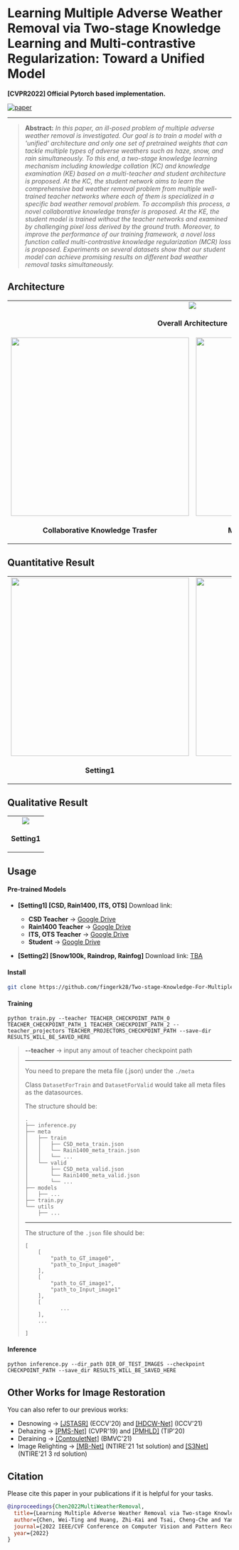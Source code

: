 # Learning Multiple Adverse Weather Removal via Two-stage Knowledge Learning and Multi-contrastive Regularization: Toward a Unified Model

**[CVPR2022] Official Pytorch based implementation.** 

[![paper](https://img.shields.io/badge/arXiv-Paper-brightgreen)](https://openaccess.thecvf.com/content/CVPR2022/papers/Chen_Learning_Multiple_Adverse_Weather_Removal_via_Two-Stage_Knowledge_Learning_and_CVPR_2022_paper.pdf)

<hr />

> **Abstract:** *In this paper, an ill-posed problem of multiple adverse weather removal is investigated. Our goal is to train a model with a 'unified' architecture and only one set of pretrained weights that can tackle multiple types of adverse weathers such as haze, snow, and rain simultaneously. To this end, a two-stage knowledge learning mechanism including knowledge collation (KC) and knowledge examination (KE) based on a multi-teacher and student architecture is proposed. At the KC, the student network aims to learn the comprehensive bad weather removal problem from multiple well-trained teacher networks where each of them is specialized in a specific bad weather removal problem. To accomplish this process, a novel collaborative knowledge transfer is proposed. At the KE, the student model is trained without the teacher networks and examined by challenging pixel loss derived by the ground truth. Moreover, to improve the performance of our training framework, a novel loss function called multi-contrastive knowledge regularization (MCR) loss is proposed. Experiments on several datasets show that our student model can achieve promising results on different bad weather removal tasks simultaneously.* 
## Architecture

<table>
  <tr>
    <td colspan="2" align="center"> <img src = "https://github.com/fingerk28/Two-stage-Knowledge-For-Multiple-Adverse-Weather-Removal/blob/main/images/architecture.png"> </td>
  </tr>
  <tr>
    <td colspan="2" align="center"><p><b>Overall Architecture</b></p></td>
  </tr>
  <tr>
    <td align="center"> <img src = "https://github.com/fingerk28/Two-stage-Knowledge-For-Multiple-Adverse-Weather-Removal/blob/main/images/ckt.png" width="400"> </td>
    <td align="center"> <img src = "https://github.com/fingerk28/Two-stage-Knowledge-For-Multiple-Adverse-Weather-Removal/blob/main/images/mcr.png" width="400"> </td>
  </tr>
  <tr>
    <td align="center"><p><b>Collaborative Knowledge Trasfer</b></p></td>
    <td align="center"><p><b>Multi-contrastive Regularization</b></p></td>
  </tr>
</table>

## Quantitative Result

<table>
  <tr>
    <td align="center"> <img src = "https://github.com/fingerk28/Two-stage-Knowledge-For-Multiple-Adverse-Weather-Removal/blob/main/images/quantitative_result.png" width="400"> </td>
    <td align="center"> <img src = "https://github.com/fingerk28/Two-stage-Knowledge-For-Multiple-Adverse-Weather-Removal/blob/main/images/quantitative_result.png" width="400"> </td>
  </tr>
  <tr>
    <td align="center"><p><b>Setting1</b></p></td>
    <td align="center"><p><b>Setting2</b></p></td>
  </tr>
</table>

## Qualitative Result

<table>
  <tr>
    <td align="center"> <img src = "https://github.com/fingerk28/Two-stage-Knowledge-For-Multiple-Adverse-Weather-Removal/blob/main/images/qualitative_result.png"> </td>
  </tr>
  <tr>
    <td align="center"><p><b>Setting1</b></p></td>
  </tr>
</table>


## Usage

#### Pre-trained Models

* **[Setting1] [CSD, Rain1400, ITS, OTS]** Download link: 
  * **CSD Teacher** &rarr; [Google Drive](https://drive.google.com/file/d/12IiwMeWI6Li5USrtUeaRCrqkHYmPBdKE/view?usp=sharing)
  * **Rain1400 Teacher** &rarr; [Google Drive](https://drive.google.com/file/d/11Z7_0awGLbFtOzbi2Mzra0Cz1q8aEfg1/view?usp=sharing)
  * **ITS, OTS Teacher** &rarr; [Google Drive](https://drive.google.com/file/d/1eCJ47fYdcuirqZW7xHhu0SgoX_pre2D5/view?usp=sharing)
  * **Student** &rarr; [Google Drive](https://drive.google.com/file/d/1TP2IFPDJYlNnV2QJO6_2UrAmoY6IOFpQ/view?usp=sharing)

* **[Setting2] [Snow100k, Raindrop, Rainfog]** Download link: [TBA](https://github.com/fingerk28)

#### Install

```sh
git clone https://github.com/fingerk28/Two-stage-Knowledge-For-Multiple-Adverse-Weather-Removal.git
```

#### Training

```shell
python train.py --teacher TEACHER_CHECKPOINT_PATH_0 TEACHER_CHECKPOINT_PATH_1 TEACHER_CHECKPOINT_PATH_2 --teacher_projectors TEACHER_PROJECTORS_CHECKPOINT_PATH --save-dir RESULTS_WILL_BE_SAVED_HERE
```
> **--teacher** &rarr; input any amout of teacher checkpoint path
>
> ---
>
> You need to prepare the meta file (.json) under the `./meta`
>
> Class `DatasetForTrain` and `DatasetForValid` would take all meta files as the datasources.
>
> The structure should be:
>
> ```
> .
> ├── inference.py
> ├── meta
> │   ├── train
> │   │   ├── CSD_meta_train.json
> │   │   └── Rain1400_meta_train.json
> │   │   └── ...
> │   └── valid
> │       ├── CSD_meta_valid.json
> │       └── Rain1400_meta_valid.json
> │       └── ...
> ├── models
> │   ├── ...
> ├── train.py
> └── utils
>     ├── ...
> 
> ```
>
> ---
>
> The structure of the `.json` file should be:
>
> ```
> [
>     [
>         "path_to_GT_image0",
>         "path_to_Input_image0"
>     ],
>     [
>         "path_to_GT_image1",
>         "path_to_Input_image1"
>     ],
>     [
>     		 ...
>     ],
>     ...
>     
> ]
> ```

#### Inference

```shell
python inference.py --dir_path DIR_OF_TEST_IMAGES --checkpoint CHECKPOINT_PATH --save_dir RESULTS_WILL_BE_SAVED_HERE 
```



## Other Works for Image Restoration

You can also refer to our previous works:

* Desnowing &rarr; [[JSTASR]](https://github.com/weitingchen83/JSTASR-DesnowNet-ECCV-2020) (ECCV'20) and [[HDCW-Net]](https://github.com/weitingchen83/ICCV2021-Single-Image-Desnowing-HDCWNet) (ICCV'21)
* Dehazing &rarr; [[PMS-Net]](https://github.com/weitingchen83/PMS-Net) (CVPR'19) and [[PMHLD]](https://github.com/weitingchen83/Dehazing-PMHLD-Patch-Map-Based-Hybrid-Learning-DehazeNet-for-Single-Image-Haze-Removal-TIP-2020) (TIP'20)
* Deraining &rarr; [[ContouletNet]](https://github.com/cctakaet/ContourletNet-BMVC2021) (BMVC'21)
* Image Relighting &rarr; [[MB-Net]](https://github.com/weitingchen83/NTIRE2021-Depth-Guided-Image-Relighting-MBNet) (NTIRE'21 1st solution) and [[S3Net]](https://github.com/dectrfov/NTIRE-2021-Depth-Guided-Image-Any-to-Any-relighting) (NTIRE'21 3 rd solution)



## Citation
Please cite this paper in your publications if it is helpful for your tasks.
```bib
@inproceedings{Chen2022MultiWeatherRemoval,
  title={Learning Multiple Adverse Weather Removal via Two-stage Knowledge Learning and Multi-contrastive Regularization: Toward a Unified Model},
  author={Chen, Wei-Ting and Huang, Zhi-Kai and Tsai, Cheng-Che and Yang, Hao-Hsiang and Ding, Jian-Jiun and Kuo, Sy-Yen},
  journal={2022 IEEE/CVF Conference on Computer Vision and Pattern Recognition (CVPR)},
  year={2022}
}
```

